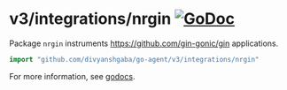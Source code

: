 # v3/integrations/nrgin [![GoDoc](https://godoc.org/github.com/divyanshgaba/go-agent/v3/integrations/nrgin?status.svg)](https://godoc.org/github.com/divyanshgaba/go-agent/v3/integrations/nrgin)

Package `nrgin` instruments https://github.com/gin-gonic/gin applications.

```go
import "github.com/divyanshgaba/go-agent/v3/integrations/nrgin"
```

For more information, see
[godocs](https://godoc.org/github.com/divyanshgaba/go-agent/v3/integrations/nrgin).
